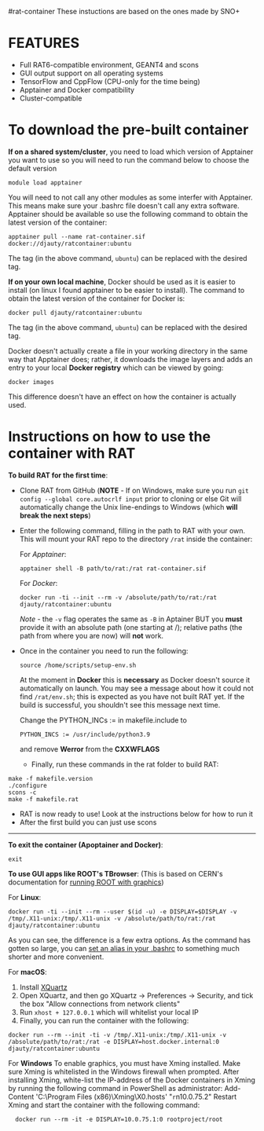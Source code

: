 #rat-container
These instuctions are based on the ones made by SNO+

# FEATURES
- Full RAT6-compatible environment, GEANT4 and scons
- GUI output support on all operating systems
- TensorFlow and CppFlow (CPU-only for the time being)
- Apptainer and Docker compatibility
- Cluster-compatible

# To download the pre-built container
**If on a shared system/cluster**, you need to load which version of Apptainer you want to use so you
will need to run the command below to choose the default version
```
module load apptainer
```
You will need to not call any other modules as some interfer with Apptainer. This means make sure your 
.bashrc file doesn't call any extra software. Apptainer should be available so use the following command 
to obtain the latest version of the container:
```
apptainer pull --name rat-container.sif docker://djauty/ratcontainer:ubuntu
```
The tag (in the above command, `ubuntu`) can be replaced with the desired tag.


**If on your own local machine**, Docker should be used as it is easier to install (on linux I found apptainer to be easier to install).
The command to obtain the latest version of the container for Docker is:
```
docker pull djauty/ratcontainer:ubuntu
```
The tag (in the above command, `ubuntu`) can be replaced with the desired tag.

Docker doesn't actually create a file in your working directory in the same way that Apptainer does; rather, it
downloads the image layers and adds an entry to your local **Docker registry** which can be viewed by going:
```
docker images
```
This difference doesn't have an effect on how the container is actually used.

# Instructions on how to use the container with RAT

**To build RAT for the first time**:
- Clone RAT from GitHub (**NOTE** - If on Windows, make sure you run `git config --global core.autocrlf input` prior to
  cloning or else Git will automatically change the Unix line-endings to Windows (which **will break the next steps**)
- Enter the following command, filling in the path to RAT with your own.
  This will mount your RAT repo to the directory `/rat` inside the container:

  For *Apptainer*:
  ```
  apptainer shell -B path/to/rat:/rat rat-container.sif
  ```
  For *Docker*:
  ```
  docker run -ti --init --rm -v /absolute/path/to/rat:/rat djauty/ratcontainer:ubuntu
  ```
  *Note* - the `-v` flag operates the same as `-B` in Aptainer BUT you **must** provide it with an absolute path (one starting at /);
  relative paths (the path from where you are now) will **not** work.

- Once in the container you need to run the following:
  ```
  source /home/scripts/setup-env.sh
  ```
  At the moment in **Docker** this is **necessary** as Docker doesn't source it automatically on launch.
  You may see a message about how it could not find `/rat/env.sh`; this is expected as you have not built RAT yet.
  If the build is successful, you shouldn't see this message next time.

  Change the PYTHON_INCs := in makefile.include to 
  ```
  PYTHON_INCS := /usr/include/python3.9
  ```
  and remove **Werror** from the **CXXWFLAGS**

  - Finally, run these commands in the rat folder to build RAT:
 
 ```
 make -f makefile.version
 ./configure
 scons -c
 make -f makefile.rat
 ```
- RAT is now ready to use! Look at the instructions below for how to run it
- After the first build you can just use scons

***
**To exit the container (Apoptainer and Docker)**:
```
exit
```



**To use GUI apps like ROOT's TBrowser**:
(This is based on CERN's documentation for [running ROOT with graphics](https://hub.docker.com/r/rootproject/root-ubuntu16/))

 For **Linux**:
  ```
  docker run -ti --init --rm --user $(id -u) -e DISPLAY=$DISPLAY -v /tmp/.X11-unix:/tmp/.X11-unix -v /absolute/path/to/rat:/rat djauty/ratcontainer:ubuntu
  ```
  As you can see, the difference is a few extra options. As the command has gotten so large, you can [set an alias in your .bashrc](https://askubuntu.com/a/17538) to something much shorter and more convenient.


 For **macOS**:

  1. Install [XQuartz](https://www.xquartz.org/)
  2. Open XQuartz, and then go XQuartz -> Preferences -> Security, and tick the box "Allow connections from network clients"
  3. Run `xhost + 127.0.0.1` which will whitelist your local IP
  4. Finally, you can run the container with the following:
  ```
  docker run --rm --init -ti -v /tmp/.X11-unix:/tmp/.X11-unix -v /absolute/path/to/rat:/rat -e DISPLAY=host.docker.internal:0 djauty/ratcontainer:ubuntu
  ```
  
  For **Windows**
  To enable graphics, you must have Xming⁠ installed. Make sure Xming is whitelisted in the Windows firewall when prompted. After installing Xming, white-list the IP-address of the Docker containers in Xming by running the following command in PowerShell as administrator: Add-Content 'C:\Program Files (x86)\Xming\X0.hosts' "`r`n10.0.75.2" Restart Xming and start the container with the following command:
```
  docker run --rm -it -e DISPLAY=10.0.75.1:0 rootproject/root
```
